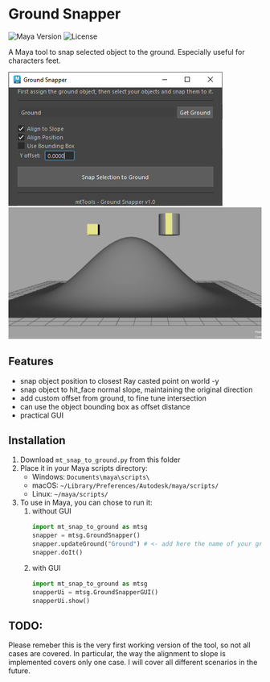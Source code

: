 # Ground Snapper
![Maya Version](https://img.shields.io/badge/Maya-2020%2B-informational)
![License](https://img.shields.io/badge/License-MIT-green)

A Maya tool to snap selected object to the ground. 
Especially useful for characters feet.

![Maya Ground Snapper](screenshots/gui_example.png)  
![Maya Ground Snapper](screenshots/gui_walkthrough.gif)

## Features

- snap object position to closest Ray casted point on world -y
- snap object to hit_face normal slope, maintaining the original direction
- add custom offset from ground, to fine tune intersection
- can use the object bounding box as offset distance 
- practical GUI


## Installation

1. Download `mt_snap_to_ground.py` from this folder
2. Place it in your Maya scripts directory:
   - Windows: `Documents\maya\scripts\`
   - macOS: `~/Library/Preferences/Autodesk/maya/scripts/`
   - Linux: `~/maya/scripts/`
3. To use in Maya, you can chose to run it: 
   1. without GUI
      ```python
      import mt_snap_to_ground as mtsg
      snapper = mtsg.GroundSnapper()
      snapper.updateGround("Ground") # <- add here the name of your ground for quick interaction
      snapper.doIt()

   2. with GUI
      ```python
      import mt_snap_to_ground as mtsg
      snapperUi = mtsg.GroundSnapperGUI()
      snapperUi.show()


## TODO:
Please remeber this is the very first working version of the tool, so not all cases are covered.
In particular, the way the alignment to slope is implemented covers only one case. 
I will cover all different scenarios in the future. 

